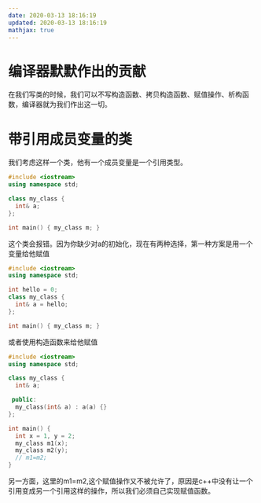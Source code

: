 ```yaml
---
date: 2020-03-13 18:16:19
updated: 2020-03-13 18:16:19
mathjax: true
---
```


# 编译器默默作出的贡献
 在我们写类的时候，我们可以不写构造函数、拷贝构造函数、赋值操作、析构函数，编译器就为我们作出这一切。

# 带引用成员变量的类
 我们考虑这样一个类，他有一个成员变量是一个引用类型。
```cpp
#include <iostream>
using namespace std;

class my_class {
  int& a;
};

int main() { my_class m; }
```
<!---more-->
 这个类会报错。因为你缺少对a的初始化，现在有两种选择，第一种方案是用一个变量给他赋值
```cpp
#include <iostream>
using namespace std;

int hello = 0;
class my_class {
  int& a = hello;
};

int main() { my_class m; }
```
 或者使用构造函数来给他赋值
```cpp
#include <iostream>
using namespace std;

class my_class {
  int& a;

 public:
  my_class(int& a) : a(a) {}
};

int main() {
  int x = 1, y = 2;
  my_class m1(x);
  my_class m2(y);
  // m1=m2;
}
```
 另一方面，这里的m1=m2,这个赋值操作又不被允许了，原因是c++中没有让一个引用变成另一个引用这样的操作，所以我们必须自己实现赋值函数。